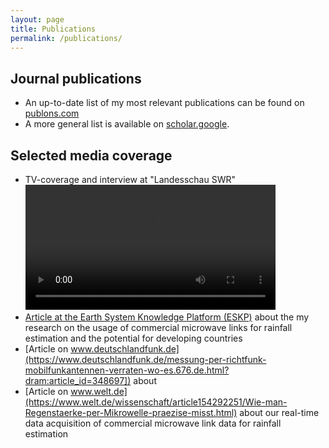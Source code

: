 ```yaml
---
layout: page
title: Publications
permalink: /publications/
---
```


## Journal publications

* An up-to-date list of my most relevant publications can be found on [publons.com](https://publons.com/researcher/3428050/christian-chwala/)
* A more general list is available on [scholar.google](https://scholar.google.de/citations?user=9AbZGzkAAAAJ&hl=en&oi=ao).

## Selected media coverage

* TV-coverage and interview at "Landesschau SWR" 
    <video width="400">
        <source src="/videos/interview_landesschau_swr_bw_2016-05-03.mp4">
    </video>
* [Article at the Earth System Knowledge Platform (ESKP)](https://www.eskp.de/en/climate-change/mobile-radio-network-enables-rainfall-measurement-935812/) about the my research on the usage of commercial microwave links for rainfall estimation and the potential for developing countries 
* [Article on www.deutschlandfunk.de](https://www.deutschlandfunk.de/messung-per-richtfunk-mobilfunkantennen-verraten-wo-es.676.de.html?dram:article_id=348697]) about
* [Article on www.welt.de](https://www.welt.de/wissenschaft/article154292251/Wie-man-Regenstaerke-per-Mikrowelle-praezise-misst.html) about our real-time data acquisition of commercial microwave link data for rainfall estimation

